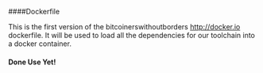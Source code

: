 ####Dockerfile

This is the first version of the bitcoinerswithoutborders http://docker.io dockerfile. It will be used to load all the dependencies for our toolchain into a docker container.

#### Done Use Yet!
